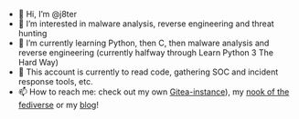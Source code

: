 - 👋 Hi, I’m @j8ter
- 👀 I’m interested in malware analysis, reverse engineering and threat hunting
- 🌱 I’m currently learning Python, then C, then malware analysis and reverse engineering (currently halfway through Learn Python 3 The Hard Way)
- 💞️ This account is currently to read code, gathering SOC and incident response tools, etc.
- 📫 How to reach me: check out my own <a href="code.joostagterhoek.nl">Gitea-instance</a>), my <a href="social.joostagterhoek.nl">nook of the fediverse</a> or my <a href="https://joostagterhoek.nl">blog</a>!

<!---
j8ter/j8ter is a ✨ special ✨ repository because its `README.md` (this file) appears on your GitHub profile.
You can click the Preview link to take a look at your changes.
--->
